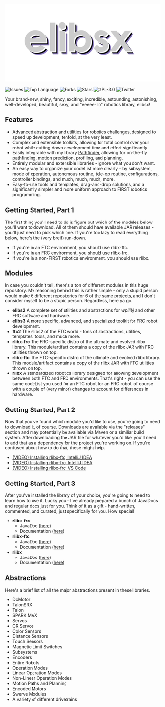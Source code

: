 ![elibsx Logo](logo.png)

![Issues](https://img.shields.io/github/issues/Wobblyyyy/elibsx)
![Top Language](https://img.shields.io/github/languages/top/wobblyyyy/elibsx)
![Forks](https://img.shields.io/github/forks/Wobblyyyy/elibsx)
![Stars](https://img.shields.io/github/stars/Wobblyyyy/elibsx)
![GPL-3.0](https://img.shields.io/github/license/Wobblyyyy/elibsx)
![Twitter](https://img.shields.io/twitter/url?style=social&url=https%3A%2F%2Ftwitter.com%2Fwobblyyyy)

Your brand-new, shiny, fancy, exciting, incredible, astounding, astonishing, well-developed,
beautiful, sexy, and "eeeee-lib" robotics library, elibsx!

## Features
- Advanced abstraction and utilities for robotics challenges, designed to speed up
  development, tenfold, at the very least.
- Complex and extensible toolkits, allowing for total control over your robot while
  cutting down development time and effort significantly. 
- Easily integrable with my library [Pathfinder](https://github.com/Wobblyyyy/pathfinder),
  allowing for on-the-fly pathfinding, motion prediction, profiling, and
  planning.
- Entirely modular and extensible libraries - ignore what you don't want. 
- An easy way to organize your codeList more clearly - by subsystem, mode of operation,
  autonomous routine, tele-op routine, configurations, controller bindings,
  and much, much, much, more.
- Easy-to-use tools and templates, drag-and-drop solutions, and a significantly
  simpler and more uniform approach to FIRST robotics programming.
  
## Getting Started, Part 1
The first thing you'll need to do is figure out which of the modules below you'll
want to download. All of them should have available JAR releases - you'll just
need to pick which one. If you're too lazy to read everything below, here's the
(very breif) run-down.
- If you're in an FTC environment, you should use rlibx-ftc.
- If you're in an FRC environment, you should use rlibx-frc.
- If you're in a non-FIRST robotics environment, you should use rlibx.

## Modules
In case you couldn't tell, there's a ton of different modules in this huge repository.
My reasoning behind this is rather simple - only a stupid person would make 6 different
repositories for 6 of the same projects, and I don't consider myself to be a stupid
person. Regardless, here ya go.
- __elibs2__
  A complete set of utilities and abstractions for _wpilibj_ and other FRC software and
  hardware. 
- __elibs3__
  A more specific, advanced, and specialized toolkit for FRC robot development.
- __ftc2__
  The elibs2 of the FTC world - tons of abstractions, utilities, templates, tools,
  and much more.
- __rlibx-frc__
  The FRC-specific distro of the ultimate and evolved rlibx library. This module/artifact
  contains a copy of the rlibx JAR with FRC utilities thrown on top.
- __rlibx-ftc__
  The FTC-specific distro of the ultimate and evolved rlibx library. This module/artifact
  contains a copy of the rlibx JAR with FTC utilities thrown on top.
- __rlibx__
  A standardized robotics library designed for allowing development between both FTC and
  FRC environments. That's right - you can use the same codeList you used for an FTC robot for
  an FRC robot, of course with a couple of (very minor) changes to account for differences
  in hardware. 
  
## Getting Started, Part 2
Now that you've found which module you'd like to use, you're going to need to download it,
of course. Downloads are available via the "releases" section and may potentially be available
via Maven or a similiar build system. After downloading the JAR file for whatever you'd
like, you'll need to add that as a dependency for the project you're working on. If you're
confused about how to do that, these might help.
- [(VIDEO) Installing rlibx-ftc, IntelliJ IDEA](https://google.com)
- [(VIDEO) Installing rlibx-frc, IntelliJ IDEA](https://google.com)
- [(VIDEO) Installing rlibx-frc, VS Code](https://google.com)

## Getting Started, Part 3
After you've installed the library of your choice, you're going to need to learn how to use it.
Lucky you - I've already prepared a bunch of JavaDocs and regular docs just for you. Think of
it as a gift - hand-written, commented, and curated, just specifically for you. How special!
- __rlibx-frc__
  - JavaDoc ([here](https://google.com))
  - Documentation ([here](https://google.com))
- __rlibx-ftc__
  - JavaDoc ([here](https://google.com))
  - Documentation ([here](https://google.com))
- __rlibx__
  - JavaDoc ([here](https://google.com))
  - Documentation ([here](https://google.com))
  
## Abstractions
Here's a brief list of all the major abstractions present in these libraries.
- DcMotor
- TalonSRX
- Talon
- SPARK MAX
- Servos
- CR Servos
- Color Sensors
- Distance Sensors
- Touch Sensors
- Magnetic Limit Switches
- Subsystems
- Encoders
- Entire Robots
- Operation Modes
- Linear Operation Modes
- Non-Linear Operation Modes 
- Motion Paths and Planning
- Encoded Motors
- Swerve Modules
- A variety of different drivetrains
